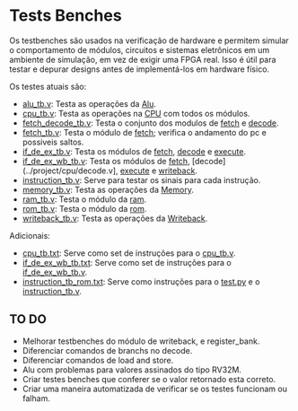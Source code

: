 # Tests Benches

Os testbenches são usados na verificação de hardware e permitem simular o
comportamento de módulos, circuitos e sistemas eletrônicos em um ambiente de
simulação, em vez de exigir uma FPGA real. Isso é útil para testar e depurar
designs antes de implementá-los em hardware físico.

Os testes atuais são:

- [alu_tb.v](alu_tb.v): Testa as operações da [Alu](../project/cpu/alu.v).
- [cpu_tb.v](cpu_tb.v): Testa as operações na [CPU](../project/cpu.v) com todos os módulos.
- [fetch_decode_tb.v](fetch_decode_tb.v): Testa o conjunto dos modulos de [fetch](../project/cpu/fetch.v) e [decode](../project/cpu/decode.v).
- [fetch_tb.v](fetch_tb.v): Testa o módulo de [fetch](../project/cpu/fetch.v); verifica o andamento do pc e possiveis saltos.
- [if_de_ex_tb.v](if_de_ex_tb.v): Testa os módulos de [fetch](../project/cpu/fetch.v), [decode](../project/cpu/decode.v) e [execute](../project/cpu/execute.v).
- [if_de_ex_wb_tb.v](if_de_ex_wb_tb.v): Testa os módulos de [fetch](../project/cpu/fetch.v), [decode](../project/cpu/decode.v], [execute](../project/cpu/execute.v) e [writeback](../project/cpu/writeback.v).
- [instruction_tb.v](instruction_tb.v): Serve para testar os sinais para cada instrução.
- [memory_tb.v](memory_tb.v): Testa as operações da [Memory](../project/cpu/memory.v).
- [ram_tb.v](ram_tb.v): Testa o módulo da [ram](../project/ram.v).
- [rom_tb.v](rom_tb.v): Testa o módulo da [rom](../project/rom.v).
- [writeback_tb.v](writeback_tb.v): Testa as operações da [Writeback](../project/cpu/writeback.v).

Adicionais:

- [cpu_tb.txt](cpu_tb.txt): Serve como set de instruções para o [cpu_tb.v](cpu_tb.v).
- [if_de_ex_wb_tb.txt](if_de_ex_wb_tb.txt): Serve como set de instruções para o [if_de_ex_wb_tb.v](if_de_ex_wb_tb.v).
- [instruction_tb_rom.txt](instruction_tb_rom.txt): Serve como instruções para o [test.py](../test.py) e o [instruction_tb.v](instruction_tb.v).

## TO DO

- Melhorar testbenches do módulo de writeback, e register_bank.
- Diferenciar comandos de branchs no decode.
- Diferenciar comandos de load and store.
- Alu com problemas para valores assinados do tipo RV32M.
- Criar testes benches que conferer se o valor retornado esta correto.
- Criar uma maneira automatizada de verificar se os testes funcionam ou falham.
